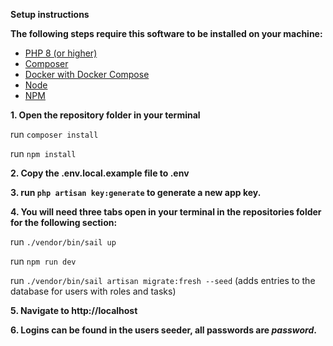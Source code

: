 **Setup instructions**

**The following steps require this software to be installed on your machine:**
- [PHP 8 (or higher)](https://www.php.net/manual/en/install.php)
- [Composer](https://getcomposer.org/download/)
- [Docker with Docker Compose](https://docs.docker.com/compose/install/)
- [Node](https://nodejs.org/en/download)
- [NPM](https://docs.npmjs.com/downloading-and-installing-node-js-and-npm)

**1. Open the repository folder in your terminal**

run `composer install`

run `npm install`

**2. Copy the .env.local.example file to .env**

**3. run `php artisan key:generate` to generate a new app key.**

**4. You will need three tabs open in your terminal in the repositories folder for the following section:**

run `./vendor/bin/sail up`

run `npm run dev`

run `./vendor/bin/sail artisan migrate:fresh --seed` (adds entries to the database for users with roles and tasks)

**5. Navigate to http://localhost**

**6. Logins can be found in the users seeder, all passwords are *password*.**
